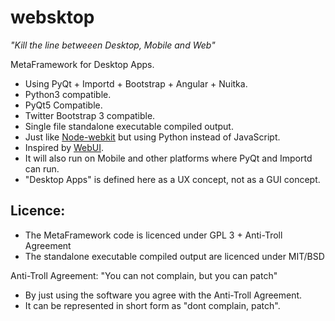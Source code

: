 websktop
========

*"Kill the line betweeen Desktop, Mobile and Web"*

MetaFramework for Desktop Apps.

- Using PyQt + Importd + Bootstrap + Angular + Nuitka.
- Python3 compatible.
- PyQt5 Compatible.
- Twitter Bootstrap 3 compatible.
- Single file standalone executable compiled output.
- Just like [Node-webkit](https://github.com/rogerwang/node-webkit "Node-webkit") but using Python instead of JavaScript.
- Inspired by [WebUI](https://github.com/Widdershin/WebUI/ "WebUI").
- It will also run on Mobile and other platforms where PyQt and Importd can run.
- "Desktop Apps" is defined here as a UX concept, not as a GUI concept.


Licence:
--------

- The MetaFramework code is licenced under GPL 3 + Anti-Troll Agreement
- The standalone executable compiled output are licenced under MIT/BSD

Anti-Troll Agreement: "You can not complain, but you can patch"

- By just using the software you agree with the Anti-Troll Agreement.
- It can be represented in short form as "dont complain, patch".
